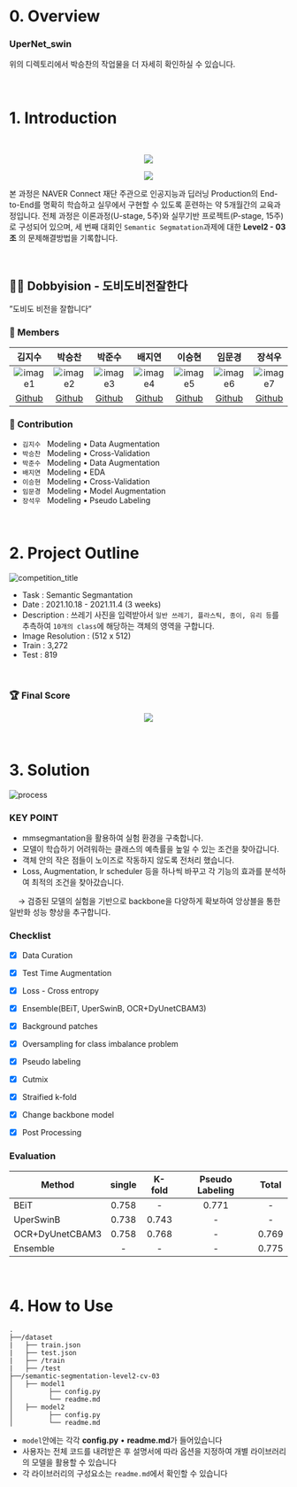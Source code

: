 # 0. Overview
### UperNet_swin  
위의 디렉토리에서 박승찬의 작업물을 더 자세히 확인하실 수 있습니다.  

</br>


# 1. Introduction  

</br>

<p align="center">
   <img src="https://kr.object.ncloudstorage.com/resume/boostcamp/boostcamplogo.png"/>
</p>
<p align="center">
   <img src="https://kr.object.ncloudstorage.com/resume/boostcamp/boostcamplogo2.png"/>
</p>

본 과정은 NAVER Connect 재단 주관으로 인공지능과 딥러닝 Production의 End-to-End를 명확히 학습하고 실무에서 구현할 수 있도록 훈련하는 약 5개월간의 교육과정입니다. 전체 과정은 이론과정(U-stage, 5주)와 실무기반 프로젝트(P-stage, 15주)로 구성되어 있으며, 세 번째 대회인 `Semantic Segmatation`과제에 대한 **Level2 - 03조** 의 문제해결방법을 기록합니다.
  
<br/>

## 🧙‍♀️ Dobbyision - 도비도비전잘한다  
”도비도 비전을 잘합니다”  
### 🔅 Members  

김지수|박승찬|박준수|배지연|이승현|임문경|장석우
:-:|:-:|:-:|:-:|:-:|:-:|:-:
![image1][image1]|![image2][image2]|![image3][image3]|![image4][image4]|![image5][image5]|![image6][image6]|![image7][image7]
[Github](https://github.com/memesoo99)|[Github](https://github.com/ark10806)|[Github](https://github.com/JJONSOO)|[Github](https://github.com/jiiyeon)|[Github](https://github.com/lsh3163)|[Github](https://github.com/larcane97)|[Github](https://github.com/sw-jang)


### 🔅 Contribution  
- `김지수` &nbsp; Modeling • Data Augmentation  
- `박승찬` &nbsp; Modeling • Cross-Validation   
- `박준수` &nbsp; Modeling • Data Augmentation  
- `배지연` &nbsp; Modeling • EDA  
- `이승현` &nbsp; Modeling • Cross-Validation
- `임문경` &nbsp; Modeling • Model Augmentation  
- `장석우` &nbsp; Modeling • Pseudo Labeling 

[image1]: https://kr.object.ncloudstorage.com/resume/boostcamp/00.png
[image2]: https://kr.object.ncloudstorage.com/resume/boostcamp/01.png
[image3]: https://kr.object.ncloudstorage.com/resume/boostcamp/02.png
[image4]: https://kr.object.ncloudstorage.com/resume/boostcamp/03.png
[image5]: https://kr.object.ncloudstorage.com/resume/boostcamp/04.png
[image6]: https://kr.object.ncloudstorage.com/resume/boostcamp/05.png
[image7]: https://kr.object.ncloudstorage.com/resume/boostcamp/06.png


<br/>

# 2. Project Outline  

![competition_title](https://user-images.githubusercontent.com/68527727/140634092-9504bb59-3058-443b-b93f-538b5117cbe0.png)

- Task : Semantic Segmantation
- Date : 2021.10.18 - 2021.11.4 (3 weeks)
- Description : 쓰레기 사진을 입력받아서 `일반 쓰레기, 플라스틱, 종이, 유리 등`를 추측하여 `10개의 class`에 해당하는 객체의 영역을 구합니다.   
- Image Resolution : (512 x 512)
- Train : 3,272
- Test : 819

</br>

### 🏆 Final Score  
<p align="center">
   <img src="https://user-images.githubusercontent.com/68527727/140634712-aeb9b875-b37a-4957-a273-ad019def2b2a.png">
</p>

<br/>

# 3. Solution
![process](https://user-images.githubusercontent.com/68527727/140636725-b676645d-b106-4078-b64f-85aad4d6ee7d.png)

### KEY POINT

- mmsegmantation을 활용하여 실험 환경을 구축합니다.  
- 모델이 학습하기 어려워하는 클래스의 예측률을 높일 수 있는 조건을 찾아갑니다.  
- 객체 안의 작은 점들이 노이즈로 작동하지 않도록 전처리 했습니다. 
- Loss, Augmentation, lr scheduler 등을 하나씩 바꾸고 각 기능의 효과를 분석하여 최적의 조건을 찾아갔습니다.    

&nbsp; &nbsp; → 검증된 모델의 실험을 기반으로 backbone을 다양하게 확보하여 앙상블을 통한 일반화 성능 향상을 추구합니다.  

[process]: https://kr.object.ncloudstorage.com/resume/boostcamp/pipeline.png

### Checklist  
- [x] Data Curation
- [x] Test Time Augmentation
- [x] Loss - Cross entropy
- [x] Ensemble(BEiT, UperSwinB, OCR+DyUnetCBAM3)
- [x] Background patches
- [x] Oversampling for class imbalance problem  
- [x] Pseudo labeling
- [x] Cutmix  
- [x] Straified k-fold
- [x] Change backbone model  
- [x] Post Processing


### Evaluation

| Method| single| K-fold| Pseudo Labeling| Total|
| --- | :-: | :-: | :-: | :-: |
|BEiT| 0.758|-|0.771|-|
|UperSwinB|0.738|0.743|-|-|
|OCR+DyUnetCBAM3|0.758|0.768|-|0.769|
|Ensemble|-|-|-|0.775|

</br>

# 4. How to Use


```
.
├──/dataset
|   ├── train.json
|   ├── test.json
|   ├── /train
|   ├── /test
├──/semantic-segmentation-level2-cv-03
│   ├── model1
│         ├── config.py
│         └── readme.md
│   ├── model2
│         ├── config.py
│         └── readme.md
```

- `model`안에는 각각 **config.py** •  **readme.md**가 들어있습니다  
- 사용자는 전체 코드를 내려받은 후 설명서에 따라 옵션을 지정하여 개별 라이브러리의 모델을 활용할 수 있습니다
- 각 라이브러리의 구성요소는 `readme.md`에서 확인할 수 있습니다  
